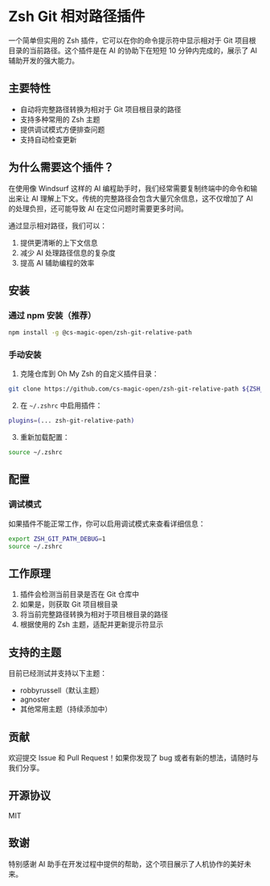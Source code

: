 # Zsh Git 相对路径插件

一个简单但实用的 Zsh 插件，它可以在你的命令提示符中显示相对于 Git 项目根目录的当前路径。这个插件是在 AI 的协助下在短短 10 分钟内完成的，展示了 AI 辅助开发的强大能力。

## 主要特性

- 自动将完整路径转换为相对于 Git 项目根目录的路径
- 支持多种常用的 Zsh 主题
- 提供调试模式方便排查问题
- 支持自动检查更新

## 为什么需要这个插件？

在使用像 Windsurf 这样的 AI 编程助手时，我们经常需要复制终端中的命令和输出来让 AI 理解上下文。传统的完整路径会包含大量冗余信息，这不仅增加了 AI 的处理负担，还可能导致 AI 在定位问题时需要更多时间。

通过显示相对路径，我们可以：
1. 提供更清晰的上下文信息
2. 减少 AI 处理路径信息的复杂度
3. 提高 AI 辅助编程的效率

## 安装

### 通过 npm 安装（推荐）

```bash
npm install -g @cs-magic-open/zsh-git-relative-path
```

### 手动安装

1. 克隆仓库到 Oh My Zsh 的自定义插件目录：
```bash
git clone https://github.com/cs-magic-open/zsh-git-relative-path ${ZSH_CUSTOM:-~/.oh-my-zsh/custom}/plugins/zsh-git-relative-path
```

2. 在 `~/.zshrc` 中启用插件：
```bash
plugins=(... zsh-git-relative-path)
```

3. 重新加载配置：
```bash
source ~/.zshrc
```

## 配置

### 调试模式

如果插件不能正常工作，你可以启用调试模式来查看详细信息：

```bash
export ZSH_GIT_PATH_DEBUG=1
source ~/.zshrc
```

## 工作原理

1. 插件会检测当前目录是否在 Git 仓库中
2. 如果是，则获取 Git 项目根目录
3. 将当前完整路径转换为相对于项目根目录的路径
4. 根据使用的 Zsh 主题，适配并更新提示符显示

## 支持的主题

目前已经测试并支持以下主题：
- robbyrussell（默认主题）
- agnoster
- 其他常用主题（持续添加中）

## 贡献

欢迎提交 Issue 和 Pull Request！如果你发现了 bug 或者有新的想法，请随时与我们分享。

## 开源协议

MIT

## 致谢

特别感谢 AI 助手在开发过程中提供的帮助，这个项目展示了人机协作的美好未来。
